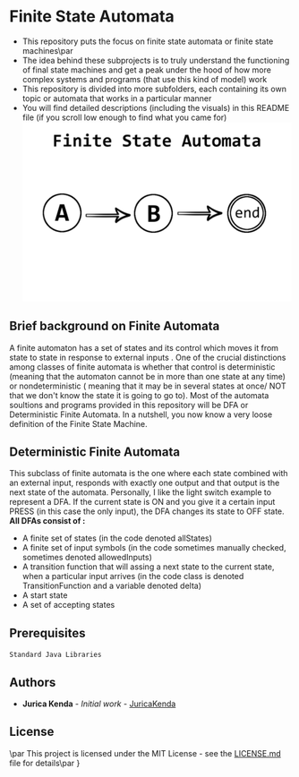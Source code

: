  # Finite State Automata

* This repository puts the focus on finite state automata or finite state machines\par
* The idea behind these subprojects is to truly understand the functioning of final state machines and get a peak under the hood of how more complex systems and programs (that use this kind of model) work
* This repository is divided into more subfolders, each containing its own topic or automata that works in a particular manner
* You will find detailed descriptions (including the visuals) in this README file (if you scroll low enough to find what you came for)
![](/Visuals/FSA.png)
## Brief background on Finite Automata
A finite automaton has a set of states and its control which moves it from state to state in response to external inputs .  One of the crucial distinctions among classes of finite automata is whether that control is deterministic (meaning that the automaton cannot be in more than one state at any time)  or  nondeterministic ( meaning that it may be in several states at once/ NOT that we don't know the state it is going to go to). Most of the automata soultions and programs provided in this repository will be DFA or Deterministic Finite Automata.
In a nutshell, you now know a very loose definition of the Finite State Machine.
## Deterministic Finite Automata
This subclass of finite automata is the one where each state combined with an external input, responds with exactly one output and that output is the next state of the automata.
Personally, I like the light switch example to represent a DFA. If the current state is ON and you give it a certain input PRESS (in this case the only input), the DFA changes its state to OFF state.     
**All DFAs consist of :**   
* A finite set of states (in the code denoted allStates)  
* A finite set of input symbols (in the code sometimes manually checked, sometimes denoted allowedInputs)  
* A transition function that will assing a next state to the current state, when a particular input arrives (in the code class is denoted TransitionFunction and a variable denoted delta)  
* A start state   
* A set of accepting states   
  
## Prerequisites 

```
Standard Java Libraries
```

## Authors

* **Jurica Kenda** - *Initial work* - [JuricaKenda](https://github.com/juricaKenda)

## License
\par
This project is licensed under the MIT License - see the [LICENSE.md](LICENSE.md) file for details\par
}

